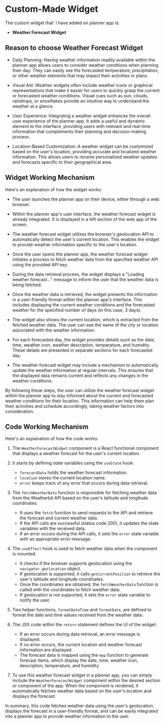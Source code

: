 # Custom-Made Widget

The custom widget that' I have added on planner app is:

-  <strong>Weather Forecast Widget</strong>

## Reason to choose Weather Forecast Widget

- Daily Planning: Having weather information readily available within the planner app allows users to consider weather conditions when planning their day. They can easily see the forecasted temperature, precipitation, or other weather elements that may impact their activities or plans.

- Visual Aid: Weather widgets often include weather icons or graphical representations that make it easier for users to quickly grasp the current or forecasted weather conditions. Visual cues such as sun, clouds, raindrops, or snowflakes provide an intuitive way to understand the weather at a glance.

- User Experience: Integrating a weather widget enhances the overall user experience of the planner app. It adds a useful and dynamic element to the interface, providing users with relevant and real-time information that complements their planning and decision-making process.

- Location-Based Customization: A weather widget can be customized based on the user's location, providing accurate and localized weather information. This allows users to receive personalized weather updates and forecasts specific to their geographical area.

## Widget Working Mechanism

Here's an explanation of how the widget works:

- The user launches the planner app on their device, either through a web browser.

- Within the planner app's user interface, the weather forecast widget is already integrated. It is displayed in a left section of the web app of the screen.

- The weather forecast widget utilizes the browser's geolocation API to automatically detect the user's current location. This enables the widget to provide weather information specific to the user's location.

- Once the user opens the planner app, the weather forecast widget initiates a process to fetch weather data from the specified weather API using the provided API key.

- During the data retrieval process, the widget displays a "Loading weather forecast..." message to inform the user that the weather data is being fetched.

- Once the weather data is retrieved, the widget presents the information in a user-friendly format within the planner app's interface. This includes displaying the current weather conditions and the forecasted weather for the specified number of days (in this case, 3 days).

- The widget also shows the current location, which is extracted from the fetched weather data. The user can see the name of the city or location associated with the weather information.

- For each forecasted day, the widget provides details such as the date, time, weather icon, weather description, temperature, and humidity. These details are presented in separate sections for each forecasted day.

- The weather forecast widget may include a mechanism to automatically update the weather information at regular intervals. This ensures that the displayed data remains current and reflects any changes in the weather conditions.

By following these steps, the user can utilize the weather forecast widget within the planner app to stay informed about the current and forecasted weather conditions for their location. This information can help them plan their activities and schedule accordingly, taking weather factors into consideration.

## Code Working Mechanism

Here's an explanation of how the code works:

1. The `WeatherForecastWidget` component is a React functional component that displays a weather forecast for the user's current location.

2. It starts by defining state variables using the `useState` hook:

   - `forecastData` holds the weather forecast information.
   - `location` stores the current location name.
   - `error` keeps track of any error that occurs during data retrieval.

3. The `fetchWeatherData` function is responsible for fetching weather data from the Weatherbit API based on the user's latitude and longitude coordinates.

   - It uses the `fetch` function to send requests to the API and retrieve the forecast and current weather data.
   - If the API calls are successful (status code 200), it updates the state variables with the received data.
   - If an error occurs during the API calls, it sets the `error` state variable with an appropriate error message.

4. The `useEffect` hook is used to fetch weather data when the component is mounted.

   - It checks if the browser supports geolocation using the `navigator.geolocation` object.
   - If geolocation is supported, it calls `getCurrentPosition` to retrieve the user's latitude and longitude coordinates.
   - Once the coordinates are obtained, the `fetchWeatherData` function is called with the coordinates to fetch weather data.
   - If geolocation is not supported, it sets the `error` state variable to notify the user.

5. Two helper functions, `formatDateTime` and `formatDate`, are defined to format the date and time values received from the weather data.

6. The JSX code within the `return` statement defines the UI of the widget:

   - If an error occurs during data retrieval, an error message is displayed.
   - If no error occurs, the current location and weather forecast information are displayed.
   - The forecast data is mapped using the `map` function to generate forecast items, which display the date, time, weather icon, description, temperature, and humidity.

7. To use this weather forecast widget in a planner app, you can simply include the `WeatherForecastWidget` component within the desired section or component of the app. When the component is rendered, it automatically fetches weather data based on the user's location and displays the forecast.

In summary, this code fetches weather data using the user's geolocation, displays the forecast in a user-friendly format, and can be easily integrated into a planner app to provide weather information to the user.
